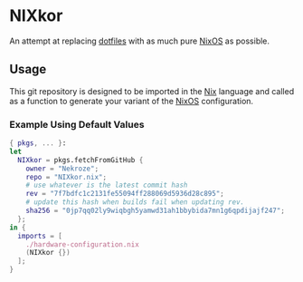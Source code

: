 # NIXkor

An attempt at replacing [dotfiles][1] with as much pure [NixOS][2] as possible.

## Usage

This git repository is designed to be imported in the [Nix][3] language and called as a function to generate your variant of the [NixOS][2] configuration.

### Example Using Default Values

```nix
{ pkgs, ... }:
let
  NIXkor = pkgs.fetchFromGitHub {
    owner = "Nekroze";
    repo = "NIXkor.nix";
    # use whatever is the latest commit hash
    rev = "7f7bdfc1c2131fe55094ff288069d5936d28c895";
    # update this hash when builds fail when updating rev.
    sha256 = "0jp7qq02ly9wiqbgh5yamwd31ah1bbybida7mn1g6qpdijajf247";
  };
in {
  imports = [
    ./hardware-configuration.nix
    (NIXkor {})
  ];
}
```

[1]: https://github.com/Nekroze/dotfiles
[2]: https://nixos.org
[3]: https://nixos.org/nix
